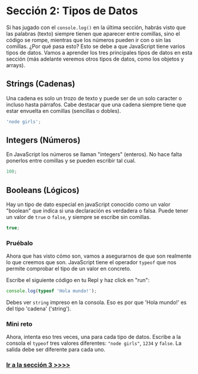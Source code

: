 # Sección 2: Tipos de Datos

Si has jugado con el `console.log()` en la última sección, habrás visto que las palabras (texto) siempre tienen que aparecer entre comillas, sino el código se rompe, mientras que los números pueden ir con o sin las comillas. ¿Por qué pasa esto? Esto se debe a que JavaScript tiene varios tipos de datos. Vamos a aprender los tres principales tipos de datos en esta sección (más adelante veremos otros tipos de datos, como los objetos y arrays).

## Strings (Cadenas)

Una cadena es solo un trozo de texto y puede ser de un solo caracter o incluso hasta párrafos. Cabe destacar que una cadena siempre tiene que estar envuelta en comillas (sencillas o dobles).

```js
'node girls';
```

## Integers (Números)

En JavaScript los números se llaman "integers" (enteros). No hace falta ponerlos entre comillas y se pueden escribir tal cual.

```js
100;
```

## Booleans (Lógicos)

Hay un tipo de dato especial en javaScript conocido como un valor "boolean" que indica si una declaración es verdadera o falsa. Puede tener un valor de `true` o `false`, y siempre se escribe sin comillas.

```js
true;
```

### Pruébalo

Ahora que has visto cómo son, vamos a asegurarnos de que son realmente lo que creemos que son. JavaScript tiene el operador `typeof` que nos permite comprobar el tipo de un valor en concreto.

Escribe el siguiente código en tu Repl y haz click en "run":

```js
console.log(typeof 'Hola mundo!');
```

Debes ver `string` impreso en la consola. Eso es por que 'Hola mundo!' es del tipo 'cadena' ('string').

### Mini reto

Ahora, intenta eso tres veces, una para cada tipo de datos. Escribe a la consola el `typeof` tres valores diferentes: `"node girls"`, `1234` y `false`. La salida debe ser diferente para cada uno.

### [Ir a la sección 3 >>>>](https://github.com/node-girls/beginners-javascript-spanish/blob/master/step03-es.md)
